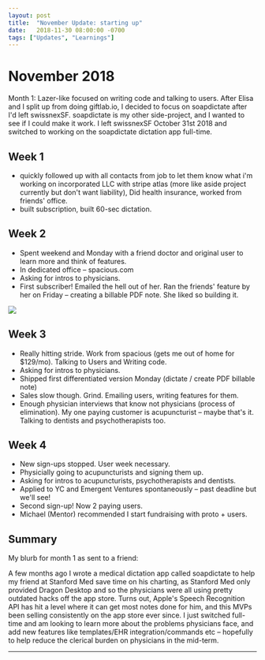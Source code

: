 ```yaml
---
layout: post
title:  "November Update: starting up"
date:   2018-11-30 08:00:00 -0700
tags: ["Updates", "Learnings"]
---
```


November 2018
===

Month 1: Lazer-like focused on writing code and talking to users. After Elisa and I split up from doing giftlab.io, I decided to focus on soapdictate after I'd left swissnexSF. soapdictate is my other side-project, and I wanted to see if I could make it work. I left swissnexSF October 31st 2018 and switched to working on the soapdictate dictation app full-time.


Week 1
---
* quickly followed up with all contacts from job to let them know what i'm working on
incorporated LLC with stripe atlas (more like aside project currently but don't want liability), Did health insurance, worked from friends' office.
* built subscription, built 60-sec dictation.



Week 2
---
* Spent weekend and Monday with a friend doctor and original user to learn more and think of features.
* In dedicated office – spacious.com
* Asking for intros to physicians.
* First subscriber! Emailed the hell out of her. Ran the friends' feature by her on Friday – creating a billable PDF note. She liked so building it.

![](/learnings/demo_health3.gif)

Week 3
---
* Really hitting stride. Work from spacious (gets me out of home for $129/mo). Talking to Users and Writing code.
* Asking for intros to physicians.
* Shipped first differentiated version Monday (dictate / create PDF billable note)
* Sales slow though. Grind. Emailing users, writing features for them.
* Enough physician interviews that know not physicians (process of elimination). My one paying customer is acupuncturist – maybe that's it. Talking to dentists and psychotherapists too.


Week 4
---
* New sign-ups stopped. User week necessary.
* Physicially going to acupuncturists and signing them up. 
* Asking for intros to acupuncturists, psychotherapists and dentists.
* Applied to YC and Emergent Ventures spontaneously – past deadline but we'll see!
* Second sign-up! Now 2 paying users.
* Michael (Mentor) recommended I start fundraising with proto + users.


Summary
---

My blurb for month 1 as sent to a friend:

A few months ago I wrote a medical dictation app called soapdictate to help my friend at Stanford Med save time on his charting, as Stanford Med only provided Dragon Desktop and so the physicians were all using pretty outdated hacks off the app store. Turns out, Apple's Speech Recognition API has hit a level where it can get most notes done for him, and this MVPs been selling consistently on the app store ever since. I just switched full-time and am looking to learn more about the problems physicians face, and add new features like templates/EHR integration/commands etc – hopefully to help reduce the clerical burden on physicians in the mid-term.

--------
